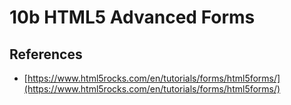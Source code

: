 # 10b HTML5 Advanced Forms

## References

* [https://www.html5rocks.com/en/tutorials/forms/html5forms/](https://www.html5rocks.com/en/tutorials/forms/html5forms/)